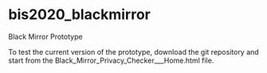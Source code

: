 # bis2020_blackmirror
Black Mirror Prototype

To test the current version of the prototype, download the git repository and start from the Black_Mirror_Privacy_Checker___Home.html file.
